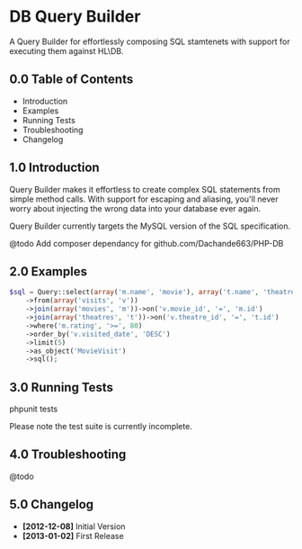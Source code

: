DB Query Builder
====================

A Query Builder for effortlessly composing SQL stamtenets
with support for executing them against HL\DB.


0.0 Table of Contents
---------------------

* Introduction
* Examples
* Running Tests
* Troubleshooting
* Changelog


1.0 Introduction
----------------

Query Builder makes it effortless to create complex SQL
statements from simple method calls. With support for
escaping and aliasing, you'll never worry about injecting
the wrong data into your database ever again.

Query Builder currently targets the MySQL version of the
SQL specification.

@todo Add composer dependancy for github.com/Dachande663/PHP-DB


2.0 Examples
------------

```php
$sql = Query::select(array('m.name', 'movie'), array('t.name', 'theatre_name'), 'visited_date')
	->from(array('visits', 'v'))
	->join(array('movies', 'm'))->on('v.movie_id', '=', 'm.id')
	->join(array('theatres', 't'))->on('v.theatre_id', '=', 't.id')
	->where('m.rating', '>=', 80)
	->order_by('v.visited_date', 'DESC')
	->limit(5)
	->as_object('MovieVisit')
	->sql();
```


3.0 Running Tests
-----------------

phpunit tests

Please note the test suite is currently incomplete.


4.0 Troubleshooting
-------------------

@todo


5.0 Changelog
-------------

* **[2012-12-08]** Initial Version
* **[2013-01-02]** First Release
